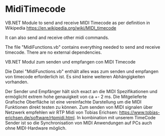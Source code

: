 # MidiTimecode
VB.NET Module to send and receive MIDI Timecode as per definition in Wikipedia https://en.wikipedia.org/wiki/MIDI_timecode

It can also send and receive other midi commands.

The file "MidiFunctions.vb" contains everything needed to send and receive timecode. There are no external dependencies.



VB.NET Modul zum senden und empfangen con MIDI Timecode

Die Datei "MidiFunctions.vb" enthält alles was zum senden und empfangen von timecode erforderlich ist. Es sind keine weiteren Abhängigkeiten vorhanden.

Der Sender und Empfänger hält sich exact an die MIDI Spezifikationen und ermöglicht extrem hohe genauigkeit von ca +- 2 ms.
Die Mitgelieferte Grafische Oberfläche ist eine vereinfachte Darstellung um die MIDI Funktionen direkt testen zu können.
Zum senden von MIDI signalen über Netzwerk empfehlen wir RTP Midi von Tobias Erichsen: https://www.tobias-erichsen.de/software/rtpmidi.html. In kombination mit unserem TimeCode Sender ist so die Synchronisation von MIDI Anwendungen auf PCs auch ohne MIDI-Hardware möglich.
